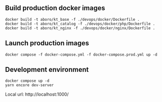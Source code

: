 ## Build production docker images
```
docker build -t aboro/kt_base -f ./devops/docker/Dockerfile .
docker build -t aboro/kt_catalog -f ./devops/docker/php/Dockerfile .
docker build -t aboro/kt_nginx -f ./devops/docker/nginx/Dockerfile .
```

## Launch production images
```docker compose -f docker-compose.yml -f docker-compose.prod.yml up -d```

## Development environment
```
docker compose up -d
yarn encore dev-server
```

Local url: http://localhost:1000/
